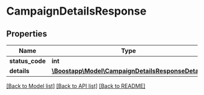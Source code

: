 # CampaignDetailsResponse

## Properties
Name | Type | Description | Notes
------------ | ------------- | ------------- | -------------
**status_code** | **int** | Status code | [optional] 
**details** | [**\Boostapp\Model\CampaignDetailsResponseDetails**](CampaignDetailsResponseDetails.md) |  | [optional] 

[[Back to Model list]](../README.md#documentation-for-models) [[Back to API list]](../README.md#documentation-for-api-endpoints) [[Back to README]](../README.md)


